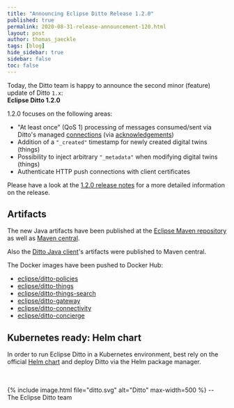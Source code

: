 ```yaml
---
title: "Announcing Eclipse Ditto Release 1.2.0"
published: true
permalink: 2020-08-31-release-announcement-120.html
layout: post
author: thomas_jaeckle
tags: [blog]
hide_sidebar: true
sidebar: false
toc: false
---
```


Today, the Ditto team is happy to announce the second minor (feature) update of Ditto `1.x`:<br/>
**Eclipse Ditto 1.2.0**

1.2.0 focuses on the following areas:

* "At least once" (QoS 1) processing of messages consumed/sent via Ditto's managed [connections](basic-connections.html)
   (via [acknowledgements](basic-acknowledgements.html))
* Addition of a `"_created"` timestamp for newly created digital twins (things)
* Possibility to inject arbitrary `"_metadata"` when modifying digital twins (things)
* Authenticate HTTP push connections with client certificates

Please have a look at the [1.2.0 release notes](release_notes_120.html) for a more detailed information on the release.


## Artifacts

The new Java artifacts have been published at the [Eclipse Maven repository](https://repo.eclipse.org/content/repositories/ditto/)
as well as [Maven central](https://repo1.maven.org/maven2/org/eclipse/ditto/).

Also the [Ditto Java client](client-sdk-java.html)'s artifacts were published to Maven central.

The Docker images have been pushed to Docker Hub:
* [eclipse/ditto-policies](https://hub.docker.com/r/eclipse/ditto-policies/)
* [eclipse/ditto-things](https://hub.docker.com/r/eclipse/ditto-things/)
* [eclipse/ditto-things-search](https://hub.docker.com/r/eclipse/ditto-things-search/)
* [eclipse/ditto-gateway](https://hub.docker.com/r/eclipse/ditto-gateway/)
* [eclipse/ditto-connectivity](https://hub.docker.com/r/eclipse/ditto-connectivity/)
* [eclipse/ditto-concierge](https://hub.docker.com/r/eclipse/ditto-concierge/)


## Kubernetes ready: Helm chart

In order to run Eclipse Ditto in a Kubernetes environment, best rely on the official 
[Helm chart](https://hub.helm.sh/charts/eclipse-iot/ditto) and deploy Ditto via the Helm package manager.


<br/>
<br/>
{% include image.html file="ditto.svg" alt="Ditto" max-width=500 %}
--<br/>
The Eclipse Ditto team
